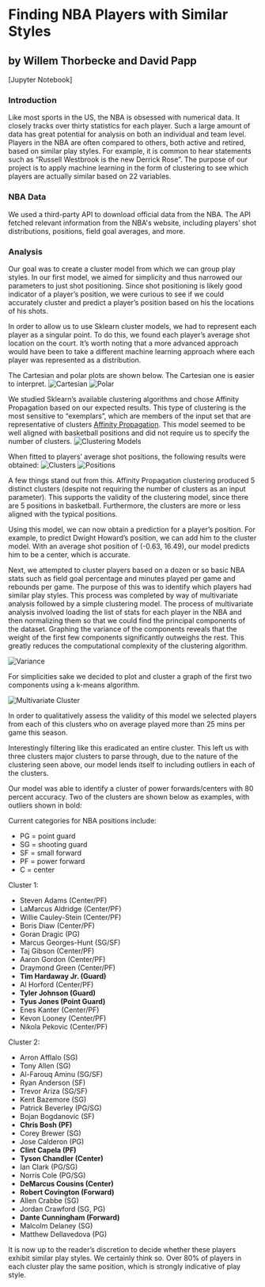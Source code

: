 # Finding NBA Players with Similar Styles
## by Willem Thorbecke and David Papp

[Jupyter Notebook]

### Introduction
Like most sports in the US, the NBA is obsessed with numerical data. It closely tracks over thirty statistics for each player. Such a large amount of data has great potential for analysis on both an individual and team level. Players in the NBA are often compared to others, both active and retired, based on similar play styles. For example, it is common to hear statements such as “Russell Westbrook is the new Derrick Rose”. The purpose of our project is to apply machine learning in the form of clustering to see which players are actually similar based on 22 variables. 

### NBA Data
We used a third-party API to download official data from the NBA. The API fetched relevant information from the NBA's website, including players’ shot distributions, positions, field goal averages, and more. 

### Analysis
Our goal was to create a cluster model from which we can group play styles. In our first model, we aimed for simplicity and thus narrowed our parameters to just shot positioning. Since shot positioning is likely good indicator of a player’s position, we were curious to see if we could accurately cluster and predict a player’s position based on his the locations of his shots.

In order to allow us to use Sklearn cluster models, we had to represent each player as a singular point. To do this, we found each player’s average shot location on the court. It’s worth noting that a more advanced approach would have been to take a different machine learning approach where each player was represented as a distribution.

The Cartesian and polar plots are shown below. The Cartesian one is easier to interpret.
![Cartesian](Images/cartesian.png)
![Polar](Images/polar.png)

We studied Sklearn’s available clustering algorithms and chose Affinity Propagation based on our expected results. This type of clustering is the most sensitive to “exemplars”, which are members of the input set that are representative of clusters [Affinity Propagation](https://en.wikipedia.org/wiki/Affinity_propagation). This model seemed to be well aligned with basketball positions and did not require us to specify the number of clusters.
![Clustering Models](Images/clustering_algorithms.png)

When fitted to players’ average shot positions, the following results were obtained:
![Clusters](Images/clustered_shot_plot.png)
![Positions](Images/positions.gif)

A few things stand out from this. Affinity Propagation clustering produced 5 distinct clusters (despite not requiring the number of clusters as an input parameter). This supports the validity of the clustering model, since there are 5 positions in basketball. Furthermore, the clusters are more or less aligned with the typical positions.

Using this model, we can now obtain a prediction for a player’s position. For example, to predict Dwight Howard’s position, we can add him to the cluster model. With an average shot position of (-0.63, 16.49), our model predicts him to be a center, which is accurate. 


Next, we attempted to cluster players based on a dozen or so basic NBA stats such as field goal percentage and minutes played per game and rebounds per game. The purpose of this was to identify which players had similar play styles. This process was completed by way of multivariate analysis followed by a simple clustering model. The process of multivariate analysis involved loading the list of stats for each player in the NBA and then normalizing them so that we could find the principal components of the dataset. Graphing the variance of the components reveals that the weight of the first few components significantly outweighs the rest. This greatly reduces the computational complexity of the clustering algorithm.

![Variance](Images/variance.png)

For simplicities sake we decided to plot and cluster a graph of the first two components using a k-means algorithm.

![Multivariate Cluster](Images/multivariate_cluster.png)

In order to qualitatively assess the validity of this model we selected players from each of this clusters who on average played more than 25 mins per game this season.

Interestingly filtering like this eradicated an entire cluster. This left us with three clusters major clusters to parse through, due to the nature of the clustering seen above, our model lends itself to including outliers in each of the clusters. 

Our model was able to identify a cluster of power forwards/centers with 80 percent accuracy. Two of the clusters are shown below as examples, with outliers shown in bold:

Current categories for NBA positions include: 
- PG = point guard
- SG = shooting guard
- SF = small forward
- PF = power forward
- C = center 


Cluster 1:
- Steven Adams (Center/PF)
- LaMarcus Aldridge (Center/PF) 
- Willie Cauley-Stein (Center/PF)
- Boris Diaw (Center/PF)
- Goran Dragic (PG)
- Marcus Georges-Hunt (SG/SF)
- Taj Gibson (Center/PF)
- Aaron Gordon (Center/PF)
- Draymond Green (Center/PF)
- __Tim Hardaway Jr. (Guard)__
- Al Horford (Center/PF)
- __Tyler Johnson (Guard)__
- __Tyus Jones (Point Guard)__
- Enes Kanter (Center/PF)
- Kevon Looney (Center/PF)
- Nikola Pekovic (Center/PF)
 
Cluster 2:
- Arron Afflalo (SG)
- Tony Allen (SG)
- Al-Farouq Aminu (SG/SF)
- Ryan Anderson (SF)
- Trevor Ariza (SG/SF)
- Kent Bazemore (SG)
- Patrick Beverley (PG/SG)
- Bojan Bogdanovic (SF)
- __Chris Bosh (PF)__
- Corey Brewer (SG)
- Jose Calderon (PG)
- __Clint Capela (PF)__
- __Tyson Chandler (Center)__
- Ian Clark (PG/SG)
- Norris Cole (PG/SG)
- __DeMarcus Cousins (Center)__
- __Robert Covington (Forward)__
- Allen Crabbe (SG)
- Jordan Crawford (SG, PG)
- __Dante Cunningham (Forward)__
- Malcolm Delaney (SG)
- Matthew Dellavedova (PG)



It is now up to the reader’s discretion to decide whether these players exhibit similar play styles. We certainly think so. Over 80% of players in each cluster play the same position, which is strongly indicative of play style. 




